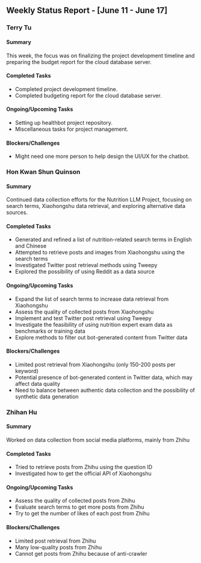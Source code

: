 ## Weekly Status Report - [June 11 - June 17]

### Terry Tu

#### Summary
This week, the focus was on finalizing the project development timeline and preparing the budget report for the cloud database server. 

#### Completed Tasks
- Completed project development timeline.
- Completed budgeting report for the cloud database server.

#### Ongoing/Upcoming Tasks
- Setting up healthbot project repository.
- Miscellaneous tasks for project management.

#### Blockers/Challenges
- Might need one more person to help design the UI/UX for the chatbot.


### Hon Kwan Shun Quinson

#### Summary
Continued data collection efforts for the Nutrition LLM Project, focusing on search terms, Xiaohongshu data retrieval, and exploring alternative data sources.

#### Completed Tasks
- Generated and refined a list of nutrition-related search terms in English and Chinese
- Attempted to retrieve posts and images from Xiaohongshu using the search terms
- Investigated Twitter post retrieval methods using Tweepy
- Explored the possibility of using Reddit as a data source

#### Ongoing/Upcoming Tasks
- Expand the list of search terms to increase data retrieval from Xiaohongshu
- Assess the quality of collected posts from Xiaohongshu
- Implement and test Twitter post retrieval using Tweepy
- Investigate the feasibility of using nutrition expert exam data as benchmarks or training data
- Explore methods to filter out bot-generated content from Twitter data

#### Blockers/Challenges
- Limited post retrieval from Xiaohongshu (only 150-200 posts per keyword)
- Potential presence of bot-generated content in Twitter data, which may affect data quality
- Need to balance between authentic data collection and the possibility of synthetic data generation


### Zhihan Hu

#### Summary
Worked on data collection from social media platforms, mainly from Zhihu

#### Completed Tasks
- Tried to retrieve posts from Zhihu using the question ID
- Investigated how to get the official API of Xiaohongshu

#### Ongoing/Upcoming Tasks
- Assess the quality of collected posts from Zhihu
- Evaluate search terms to get more posts from Zhihu
- Try to get the number of likes of each post from Zhihu

#### Blockers/Challenges
- Limited post retrieval from Zhihu
- Many low-quality posts from Zhihu
- Cannot get posts from Zhihu because of anti-crawler
